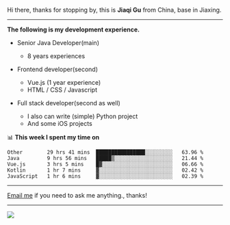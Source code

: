 Hi there, thanks for stopping by, this is **Jiaqi Gu** from China, base in Jiaxing.

---

**The following is my development experience.**

- Senior Java Developer(main)
  - 8 years experiences

- Frontend developer(second)
  - Vue.js (1 year experience)
  - HTML / CSS / Javascript
  
- Full stack developer(second as well)
  - I also can write (simple) Python project
  - And some iOS projects

📊 **This week I spent my time on**
<!--START_SECTION:waka-->
```text
Other        29 hrs 41 mins  ████████████████░░░░░░░░░   63.96 % 
Java         9 hrs 56 mins   █████▒░░░░░░░░░░░░░░░░░░░   21.44 % 
Vue.js       3 hrs 5 mins    █▓░░░░░░░░░░░░░░░░░░░░░░░   06.66 % 
Kotlin       1 hr 7 mins     ▓░░░░░░░░░░░░░░░░░░░░░░░░   02.42 % 
JavaScript   1 hr 6 mins     ▓░░░░░░░░░░░░░░░░░░░░░░░░   02.39 % 
```
<!--END_SECTION:waka-->

---

[Email me](mailto:droidqw@gmail.com?subject=Hiring_from_GitHub) if you need to ask me anything., thanks!

---

![]( https://visitor-badge.glitch.me/badge?page_id=githubgujiaqi)
